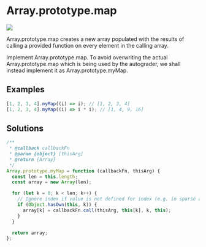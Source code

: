 # Array.prototype.map

<img src = "https://img.shields.io/static/v1?label=Difficulty&message=Easy&color=brightgreen" />

Array.prototype.map creates a new array populated with the results of calling a provided function on every element in the calling array.

Implement Array.prototype.map. To avoid overwriting the actual Array.prototype.map which is being used by the autograder, we shall instead implement it as Array.prototype.myMap.

## Examples

```js
[1, 2, 3, 4].myMap((i) => i); // [1, 2, 3, 4]
[1, 2, 3, 4].myMap((i) => i * i); // [1, 4, 9, 16]
```

## Solutions

```js
/**
 * @callback callbackFn
 * @param {object} [thisArg]
 * @return {Array}
 */
Array.prototype.myMap = function (callbackFn, thisArg) {
  const len = this.length;
  const array = new Array(len);

  for (let k = 0; k < len; k++) {
    // Ignore index if value is not defined for index (e.g. in sparse arrays).
    if (Object.hasOwn(this, k)) {
      array[k] = callbackFn.call(thisArg, this[k], k, this);
    }
  }

  return array;
};
```
